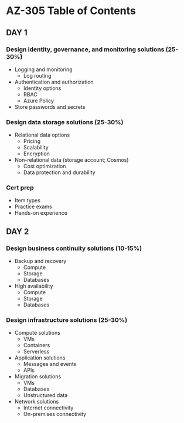 # AZ-305 Table of Contents

## DAY 1

### Design identity, governance, and monitoring solutions (25-30%)

* Logging and monitoring
  * Log routing
* Authentication and authorization
  * Identity options
  * RBAC
  * Azure Policy
* Store passwords and secrets

### Design data storage solutions (25-30%)

* Relational data options
  * Pricing
  * Scalability
  * Encryption
* Non-relational data (storage account; Cosmos)
  * Cost optimization
  * Data protection and durability

### Cert prep

* Item types
* Practice exams
* Hands-on experience










## DAY 2

### Design business continuity solutions (10-15%)

* Backup and recovery
  * Compute
  * Storage
  * Databases
* High availability
  * Compute
  * Storage
  * Databases

### Design infrastructure solutions (25-30%)

* Compute solutions
  * VMs
  * Containers
  * Serverless
* Application solutions
  * Messages and events
  * APIs
* Migration solutions
  * VMs
  * Databases
  * Unstructured data
* Network solutions
  * Internet connectivity
  * On-premises connectivity
